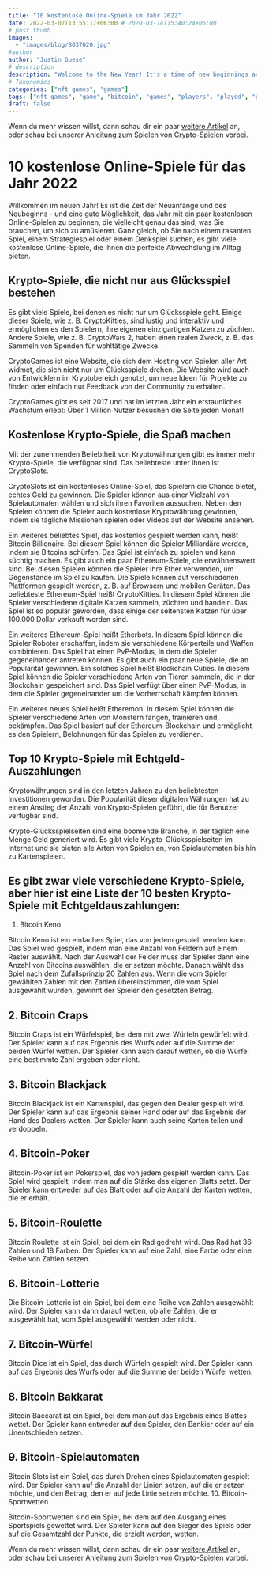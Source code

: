 ```yaml
---
title: "10 kostenlose Online-Spiele im Jahr 2022"
date: 2022-03-07T13:55:17+06:00 # 2020-03-14T15:40:24+06:00
# post thumb
images:
  - "images/blog/8037020.jpg"
#author
author: "Justin Guese"
# description
description: "Welcome to the New Year! It's a time of new beginnings and fresh starts-and a good way to start your year off is with some free online games that may be just wh"
# Taxonomies
categories: ["nft games", "games"]
tags: ["nft games", "game", "bitcoin", "games", "players", "played", "player"]
draft: false
---
```



Wenn du mehr wissen willst, dann schau dir ein paar [weitere Artikel](/blog/) an, oder schau bei unserer [Anleitung zum Spielen von Crypto-Spielen](/services/how-do-i-get-started/) vorbei.

# 10 kostenlose Online-Spiele für das Jahr 2022

Willkommen im neuen Jahr! Es ist die Zeit der Neuanfänge und des Neubeginns - und eine gute Möglichkeit, das Jahr mit ein paar kostenlosen Online-Spielen zu beginnen, die vielleicht genau das sind, was Sie brauchen, um sich zu amüsieren. Ganz gleich, ob Sie nach einem rasanten Spiel, einem Strategiespiel oder einem Denkspiel suchen, es gibt viele kostenlose Online-Spiele, die Ihnen die perfekte Abwechslung im Alltag bieten.

## Krypto-Spiele, die nicht nur aus Glücksspiel bestehen

Es gibt viele Spiele, bei denen es nicht nur um Glücksspiele geht. Einige dieser Spiele, wie z. B. CryptoKitties, sind lustig und interaktiv und ermöglichen es den Spielern, ihre eigenen einzigartigen Katzen zu züchten. Andere Spiele, wie z. B. CryptoWars 2, haben einen realen Zweck, z. B. das Sammeln von Spenden für wohltätige Zwecke.

CryptoGames ist eine Website, die sich dem Hosting von Spielen aller Art widmet, die sich nicht nur um Glücksspiele drehen. Die Website wird auch von Entwicklern im Kryptobereich genutzt, um neue Ideen für Projekte zu finden oder einfach nur Feedback von der Community zu erhalten.

CryptoGames gibt es seit 2017 und hat im letzten Jahr ein erstaunliches Wachstum erlebt: Über 1 Million Nutzer besuchen die Seite jeden Monat!

## Kostenlose Krypto-Spiele, die Spaß machen

Mit der zunehmenden Beliebtheit von Kryptowährungen gibt es immer mehr Krypto-Spiele, die verfügbar sind. Das beliebteste unter ihnen ist CryptoSlots.

CryptoSlots ist ein kostenloses Online-Spiel, das Spielern die Chance bietet, echtes Geld zu gewinnen. Die Spieler können aus einer Vielzahl von Spielautomaten wählen und sich ihren Favoriten aussuchen. Neben den Spielen können die Spieler auch kostenlose Kryptowährung gewinnen, indem sie tägliche Missionen spielen oder Videos auf der Website ansehen.

Ein weiteres beliebtes Spiel, das kostenlos gespielt werden kann, heißt Bitcoin Billionaire. Bei diesem Spiel können die Spieler Milliardäre werden, indem sie Bitcoins schürfen. Das Spiel ist einfach zu spielen und kann süchtig machen. Es gibt auch ein paar Ethereum-Spiele, die erwähnenswert sind. Bei diesen Spielen können die Spieler ihre Ether verwenden, um Gegenstände im Spiel zu kaufen. Die Spiele können auf verschiedenen Plattformen gespielt werden, z. B. auf Browsern und mobilen Geräten. Das beliebteste Ethereum-Spiel heißt CryptoKitties. In diesem Spiel können die Spieler verschiedene digitale Katzen sammeln, züchten und handeln. Das Spiel ist so populär geworden, dass einige der seltensten Katzen für über 100.000 Dollar verkauft worden sind. 

Ein weiteres Ethereum-Spiel heißt Etherbots. In diesem Spiel können die Spieler Roboter erschaffen, indem sie verschiedene Körperteile und Waffen kombinieren. Das Spiel hat einen PvP-Modus, in dem die Spieler gegeneinander antreten können. Es gibt auch ein paar neue Spiele, die an Popularität gewinnen. Ein solches Spiel heißt Blockchain Cuties. In diesem Spiel können die Spieler verschiedene Arten von Tieren sammeln, die in der Blockchain gespeichert sind. Das Spiel verfügt über einen PvP-Modus, in dem die Spieler gegeneinander um die Vorherrschaft kämpfen können.

Ein weiteres neues Spiel heißt Etheremon. In diesem Spiel können die Spieler verschiedene Arten von Monstern fangen, trainieren und bekämpfen. Das Spiel basiert auf der Ethereum-Blockchain und ermöglicht es den Spielern, Belohnungen für das Spielen zu verdienen.

## Top 10 Krypto-Spiele mit Echtgeld-Auszahlungen

Kryptowährungen sind in den letzten Jahren zu den beliebtesten Investitionen geworden. Die Popularität dieser digitalen Währungen hat zu einem Anstieg der Anzahl von Krypto-Spielen geführt, die für Benutzer verfügbar sind.

Krypto-Glücksspielseiten sind eine boomende Branche, in der täglich eine Menge Geld generiert wird. Es gibt viele Krypto-Glücksspielseiten im Internet und sie bieten alle Arten von Spielen an, von Spielautomaten bis hin zu Kartenspielen.

## Es gibt zwar viele verschiedene Krypto-Spiele, aber hier ist eine Liste der 10 besten Krypto-Spiele mit Echtgeldauszahlungen:

1. Bitcoin Keno 

Bitcoin Keno ist ein einfaches Spiel, das von jedem gespielt werden kann. Das Spiel wird gespielt, indem man eine Anzahl von Feldern auf einem Raster auswählt. Nach der Auswahl der Felder muss der Spieler dann eine Anzahl von Bitcoins auswählen, die er setzen möchte. Danach wählt das Spiel nach dem Zufallsprinzip 20 Zahlen aus. Wenn die vom Spieler gewählten Zahlen mit den Zahlen übereinstimmen, die vom Spiel ausgewählt wurden, gewinnt der Spieler den gesetzten Betrag.

## 2. Bitcoin Craps

Bitcoin Craps ist ein Würfelspiel, bei dem mit zwei Würfeln gewürfelt wird. Der Spieler kann auf das Ergebnis des Wurfs oder auf die Summe der beiden Würfel wetten. Der Spieler kann auch darauf wetten, ob die Würfel eine bestimmte Zahl ergeben oder nicht. 

## 3. Bitcoin Blackjack

Bitcoin Blackjack ist ein Kartenspiel, das gegen den Dealer gespielt wird. Der Spieler kann auf das Ergebnis seiner Hand oder auf das Ergebnis der Hand des Dealers wetten. Der Spieler kann auch seine Karten teilen und verdoppeln. 

## 4. Bitcoin-Poker 

Bitcoin-Poker ist ein Pokerspiel, das von jedem gespielt werden kann. Das Spiel wird gespielt, indem man auf die Stärke des eigenen Blatts setzt. Der Spieler kann entweder auf das Blatt oder auf die Anzahl der Karten wetten, die er erhält. 

## 5. Bitcoin-Roulette 

Bitcoin Roulette ist ein Spiel, bei dem ein Rad gedreht wird. Das Rad hat 36 Zahlen und 18 Farben. Der Spieler kann auf eine Zahl, eine Farbe oder eine Reihe von Zahlen setzen. 

## 6. Bitcoin-Lotterie 

Die Bitcoin-Lotterie ist ein Spiel, bei dem eine Reihe von Zahlen ausgewählt wird. Der Spieler kann dann darauf wetten, ob alle Zahlen, die er ausgewählt hat, vom Spiel ausgewählt werden oder nicht. 

## 7. Bitcoin-Würfel 

Bitcoin Dice ist ein Spiel, das durch Würfeln gespielt wird. Der Spieler kann auf das Ergebnis des Wurfs oder auf die Summe der beiden Würfel wetten. 

## 8. Bitcoin Bakkarat

Bitcoin Baccarat ist ein Spiel, bei dem man auf das Ergebnis eines Blattes wettet. Der Spieler kann entweder auf den Spieler, den Bankier oder auf ein Unentschieden setzen. 

## 9. Bitcoin-Spielautomaten 

Bitcoin Slots ist ein Spiel, das durch Drehen eines Spielautomaten gespielt wird. Der Spieler kann auf die Anzahl der Linien setzen, auf die er setzen möchte, und den Betrag, den er auf jede Linie setzen möchte. 10. Bitcoin-Sportwetten

Bitcoin-Sportwetten sind ein Spiel, bei dem auf den Ausgang eines Sportspiels gewettet wird. Der Spieler kann auf den Sieger des Spiels oder auf die Gesamtzahl der Punkte, die erzielt werden, wetten.

Wenn du mehr wissen willst, dann schau dir ein paar [weitere Artikel](/blog/) an, oder schau bei unserer [Anleitung zum Spielen von Crypto-Spielen](/services/how-do-i-get-started/) vorbei.

